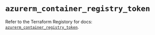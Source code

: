 # `azurerm_container_registry_token`

Refer to the Terraform Registory for docs: [`azurerm_container_registry_token`](https://registry.terraform.io/providers/hashicorp/azurerm/3.70.0/docs/resources/container_registry_token).
